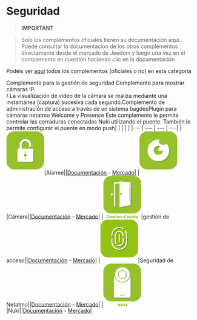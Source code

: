 
# Seguridad


>**IMPORTANT**

>Solo los complementos oficiales tienen su documentación aquí.. Puede consultar la documentación de los otros complementos directamente desde el mercado de Jeedom y luego una vez en el complemento en cuestión haciendo clic en la documentación


Podéis ver [aquí](https://market.jeedom.com/index.php?v=d&p=market&type=plugin&categorie=security) todos los complementos (oficiales o no) en esta categoría

Complemento para la gestión de seguridad Complemento para mostrar cámaras IP. <br> / La visualización de video de la cámara se realiza mediante una instantánea (captura) sucesiva cada segundo.Complemento de administración de acceso a través de un sistema bagdesPlugin para cámaras netatmo Welcome y Presence Este complemento le permite controlar las cerraduras conectadas Nuki utilizando el puente. También le permite configurar el puente en modo push| | | | |
|--- | --- | --- | ---|
|<img src="alarm/alarm_icon.png" width="100" />|Alarme||[Documentación](alarm/index.md) - [Mercado](https://market.jeedom.com/index.php?v=d&p=market_display&id=26)|
|<img src="camera/camera_icon.png" width="100" />|Cámara||[Documentación](camera/index.md) - [Mercado](https://market.jeedom.com/index.php?v=d&p=market_display&id=70)|
|<img src="gestAccess/gestAccess_icon.png" width="100" />|gestión de acceso||[Documentación](gestAccess/index.md) - [Mercado](https://market.jeedom.com/index.php?v=d&p=market_display&id=3686)|
|<img src="netatmoWelcome/netatmoWelcome_icon.png" width="100" />|Seguridad de Netatmo||[Documentación](netatmoWelcome/index.md) - [Mercado](https://market.jeedom.com/index.php?v=d&p=market_display&id=1967)|
|<img src="nuki/nuki_icon.png" width="100" />|Nuki||[Documentación](nuki/index.md) - [Mercado](https://market.jeedom.com/index.php?v=d&p=market_display&id=2819)|
